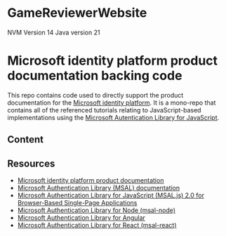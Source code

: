 # GameReviewerWebsite

NVM Version 14
Java version 21
# Microsoft identity platform product documentation backing code

This repo contains code used to directly support the product documentation for the [Microsoft identity platform](https://docs.microsoft.com/azure/active-directory/develop/). It is a mono-repo that contains all of the referenced tutorials relating to JavaScript-based implementations using the [Microsoft Autentication Library for JavaScript](https://github.com/AzureAD/microsoft-authentication-library-for-js).

## Content

## Resources

- [Microsoft identity platform product documentation](https://docs.microsoft.com/azure/active-directory/develop/)
- [Microsoft Authentication Library (MSAL) documentation](https://docs.microsoft.com/azure/active-directory/develop/msal-overview)
- [Microsoft Authentication Library for JavaScript (MSAL.js) 2.0 for Browser-Based Single-Page Applications](https://github.com/AzureAD/microsoft-authentication-library-for-js/tree/dev/lib/msal-browser)
- [Microsoft Authentication Library for Node (msal-node)](https://github.com/AzureAD/microsoft-authentication-library-for-js/tree/dev/lib/msal-node)
- [Microsoft Authentication Library for Angular](https://github.com/AzureAD/microsoft-authentication-library-for-js/tree/dev/lib/msal-angular)
- [Microsoft Authentication Library for React (msal-react)](https://github.com/AzureAD/microsoft-authentication-library-for-js/tree/dev/lib/msal-react)

